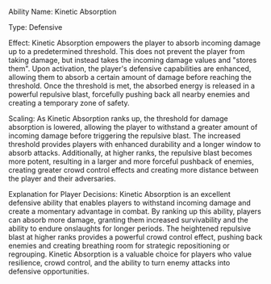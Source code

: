 Ability Name: Kinetic Absorption

Type: Defensive

Effect: Kinetic Absorption empowers the player to absorb incoming damage up to a predetermined threshold. This does not prevent the player from taking damage, but instead takes the incoming damage values and "stores them". Upon activation, the player's defensive capabilities are enhanced, allowing them to absorb a certain amount of damage before reaching the threshold. Once the threshold is met, the absorbed energy is released in a powerful repulsive blast, forcefully pushing back all nearby enemies and creating a temporary zone of safety.

Scaling: As Kinetic Absorption ranks up, the threshold for damage absorption is lowered, allowing the player to withstand a greater amount of incoming damage before triggering the repulsive blast. The increased threshold provides players with enhanced durability and a longer window to absorb attacks. Additionally, at higher ranks, the repulsive blast becomes more potent, resulting in a larger and more forceful pushback of enemies, creating greater crowd control effects and creating more distance between the player and their adversaries.

Explanation for Player Decisions: Kinetic Absorption is an excellent defensive ability that enables players to withstand incoming damage and create a momentary advantage in combat. By ranking up this ability, players can absorb more damage, granting them increased survivability and the ability to endure onslaughts for longer periods. The heightened repulsive blast at higher ranks provides a powerful crowd control effect, pushing back enemies and creating breathing room for strategic repositioning or regrouping. Kinetic Absorption is a valuable choice for players who value resilience, crowd control, and the ability to turn enemy attacks into defensive opportunities.